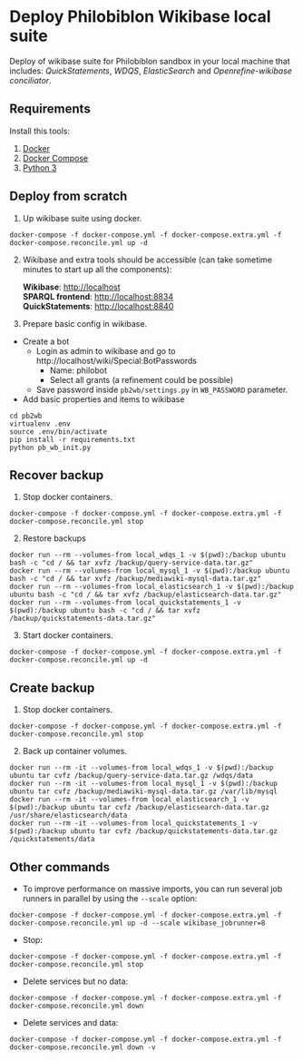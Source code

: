 # Deploy Philobiblon Wikibase local suite

Deploy of wikibase suite for Philobiblon sandbox in your local machine that includes: *QuickStatements*, *WDQS*, *ElasticSearch* and *Openrefine-wikibase conciliator*.

## Requirements

Install this tools:

1. [Docker](https://docs.docker.com/get-docker/)
2. [Docker Compose](https://docs.docker.com/compose/install/)
3. [Python 3](https://www.python.org/downloads/)

## Deploy from scratch

1. Up wikibase suite using docker.
```
docker-compose -f docker-compose.yml -f docker-compose.extra.yml -f docker-compose.reconcile.yml up -d
```
2. Wikibase and extra tools should be accessible (can take sometime minutes to start up all the components):

	**Wikibase**: [http://localhost](http://localhost)  
	**SPARQL frontend**: [http://localhost:8834](http://localhost:8834)  
	**QuickStatements**: [http://localhost:8840](http://localhost:8840)

3. Prepare basic config in wikibase.
 - Create a bot
   - Login as admin to wikibase and go to http://localhost/wiki/Special:BotPasswords
      - Name: philobot
      - Select all grants (a refinement could be possible)
    - Save password inside `pb2wb/settings.py` in `WB_PASSWORD` parameter.
 - Add basic properties and items to wikibase
```
cd pb2wb
virtualenv .env
source .env/bin/activate
pip install -r requirements.txt
python pb_wb_init.py
```

## Recover backup

1. Stop docker containers.
```
docker-compose -f docker-compose.yml -f docker-compose.extra.yml -f docker-compose.reconcile.yml stop
```
2. Restore backups
```
docker run --rm --volumes-from local_wdqs_1 -v $(pwd):/backup ubuntu bash -c "cd / && tar xvfz /backup/query-service-data.tar.gz"
docker run --rm --volumes-from local_mysql_1 -v $(pwd):/backup ubuntu bash -c "cd / && tar xvfz /backup/mediawiki-mysql-data.tar.gz"
docker run --rm --volumes-from local_elasticsearch_1 -v $(pwd):/backup ubuntu bash -c "cd / && tar xvfz /backup/elasticsearch-data.tar.gz"
docker run --rm --volumes-from local_quickstatements_1 -v $(pwd):/backup ubuntu bash -c "cd / && tar xvfz /backup/quickstatements-data.tar.gz"
```
3. Start docker containers.
```
docker-compose -f docker-compose.yml -f docker-compose.extra.yml -f docker-compose.reconcile.yml up -d
```

## Create backup

1. Stop docker containers.
```
docker-compose -f docker-compose.yml -f docker-compose.extra.yml -f docker-compose.reconcile.yml stop
```
2. Back up container volumes.
```
docker run --rm -it --volumes-from local_wdqs_1 -v $(pwd):/backup ubuntu tar cvfz /backup/query-service-data.tar.gz /wdqs/data
docker run --rm -it --volumes-from local_mysql_1 -v $(pwd):/backup ubuntu tar cvfz /backup/mediawiki-mysql-data.tar.gz /var/lib/mysql
docker run --rm -it --volumes-from local_elasticsearch_1 -v $(pwd):/backup ubuntu tar cvfz /backup/elasticsearch-data.tar.gz /usr/share/elasticsearch/data
docker run --rm -it --volumes-from local_quickstatements_1 -v $(pwd):/backup ubuntu tar cvfz /backup/quickstatements-data.tar.gz /quickstatements/data
```

## Other commands

* To improve performance on massive imports, you can run several job runners in parallel by using the `--scale` option:
```
docker-compose -f docker-compose.yml -f docker-compose.extra.yml -f docker-compose.reconcile.yml up -d --scale wikibase_jobrunner=8
```
* Stop:
```
docker-compose -f docker-compose.yml -f docker-compose.extra.yml -f docker-compose.reconcile.yml stop
```
* Delete services but no data:
```
docker-compose -f docker-compose.yml -f docker-compose.extra.yml -f docker-compose.reconcile.yml down
```
* Delete services and data:
```
docker-compose -f docker-compose.yml -f docker-compose.extra.yml -f docker-compose.reconcile.yml down -v
```

